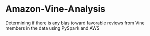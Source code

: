 # Amazon-Vine-Analysis
Determining if there is any bias toward favorable reviews from Vine members in the data  using PySpark and AWS 
